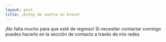 ```yaml
---
layout: post
title: ¡Estoy de vuelta en breve!
---
```


¡No falta mucho para que esté de regreso! 
Si necesitar contactar conmigo puedes hacerlo en la sección de contacto a través de mis redes
